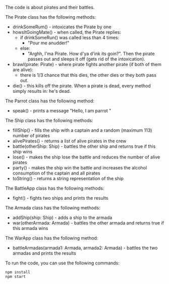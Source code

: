 The code is about pirates and their battles.

The Pirate class has the following methods:

- drinkSomeRum() - intoxicates the Pirate by one
- howsItGoingMate() - when called, the Pirate replies:
  - if drinkSomeRun() was called less than 4 times:
    - "Pour me anudder!"
  - else:
    - "Arghh, I'ma Pirate. How d'ya d'ink its goin?". Then the pirate passes out and sleeps it off (gets rid of the intoxication).
- brawl(pirate: Pirate) - where pirate fights another pirate (if both of them are alive):
  - there is 1/3 chance that this dies, the other dies or they both pass out.
- die() - this kills off the pirate. When a pirate is dead, every method simply results in: he's dead.

The Parrot class has the following method:

- speak() - prints a message "Hello, I am parrot <name>"

The Ship class has the following methods:

- fillShip() - fills the ship with a captain and a random (maximum 113) number of pirates
- alivePirates() - returns a list of alive pirates in the crew
- battle(otherShip: Ship) - battles the other ship and returns true if this ship wins
- lose() - makes the ship lose the battle and reduces the number of alive pirates
- party() - makes the ship win the battle and increases the alcohol consumption of the captain and all pirates
- toString() - returns a string representation of the ship

The BattleApp class has the following methods:

- fight() - fights two ships and prints the results

The Armada class has the following methods:

- addShip(ship: Ship) - adds a ship to the armada
- war(otherArmada: Armada) - battles the other armada and returns true if this armada wins

The WarApp class has the following method:

- battleArmadas(armada1: Armada, armada2: Armada) - battles the two armadas and prints the results

To run the code, you can use the following commands:

```
npm install
npm start
```